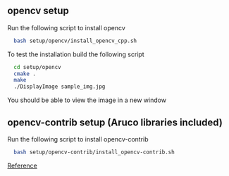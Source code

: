 ## opencv setup
Run the following script to install opencv 
```bash
  bash setup/opencv/install_opencv_cpp.sh
```
To test the installation build the following script

```bash
  cd setup/opencv
  cmake .
  make
  ./DisplayImage sample_img.jpg
```
You should be able to view the image in a new window



## opencv-contrib setup (Aruco libraries included)
Run the following script to install opencv-contrib 
```bash
  bash setup/opencv-contrib/install_opencv-contrib.sh
```
[Reference](https://docs.opencv.org/4.x/d4/d17/namespacecv_1_1aruco.html)